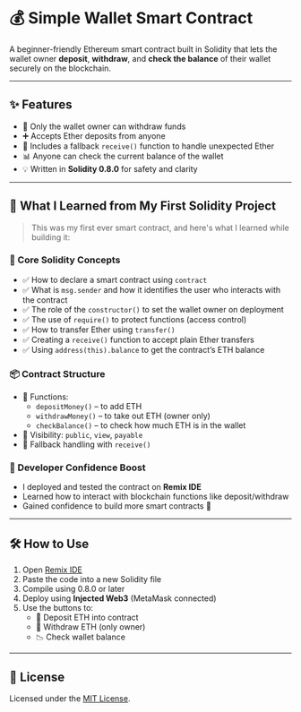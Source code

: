 # 💰 Simple Wallet Smart Contract

A beginner-friendly Ethereum smart contract built in Solidity that lets the wallet owner **deposit**, **withdraw**, and **check the balance** of their wallet securely on the blockchain.

---

## ✨ Features

- 👤 Only the wallet owner can withdraw funds
- ➕ Accepts Ether deposits from anyone
- 🔐 Includes a fallback `receive()` function to handle unexpected Ether
- 📊 Anyone can check the current balance of the wallet
- 💡 Written in **Solidity 0.8.0** for safety and clarity

---

## 🧠 What I Learned from My First Solidity Project

> This was my first ever smart contract, and here's what I learned while building it:

### 🚀 Core Solidity Concepts

- ✅ How to declare a smart contract using `contract`
- ✅ What is `msg.sender` and how it identifies the user who interacts with the contract
- ✅ The role of the `constructor()` to set the wallet owner on deployment
- ✅ The use of `require()` to protect functions (access control)
- ✅ How to transfer Ether using `transfer()`
- ✅ Creating a `receive()` function to accept plain Ether transfers
- ✅ Using `address(this).balance` to get the contract’s ETH balance

### 📦 Contract Structure

- 🔸 Functions:
  - `depositMoney()` – to add ETH
  - `withdrawMoney()` – to take out ETH (owner only)
  - `checkBalance()` – to check how much ETH is in the wallet
- 🔸 Visibility: `public`, `view`, `payable`
- 🔸 Fallback handling with `receive()`

### 💬 Developer Confidence Boost

- I deployed and tested the contract on **Remix IDE**
- Learned how to interact with blockchain functions like deposit/withdraw
- Gained confidence to build more smart contracts 💪

---

## 🛠️ How to Use

1. Open [Remix IDE](https://remix.ethereum.org)
2. Paste the code into a new Solidity file
3. Compile using 0.8.0 or later
4. Deploy using **Injected Web3** (MetaMask connected)
5. Use the buttons to:
   - 💸 Deposit ETH into contract
   - 🔐 Withdraw ETH (only owner)
   - 📉 Check wallet balance

---

## 📜 License

Licensed under the [MIT License](https://opensource.org/licenses/MIT).

